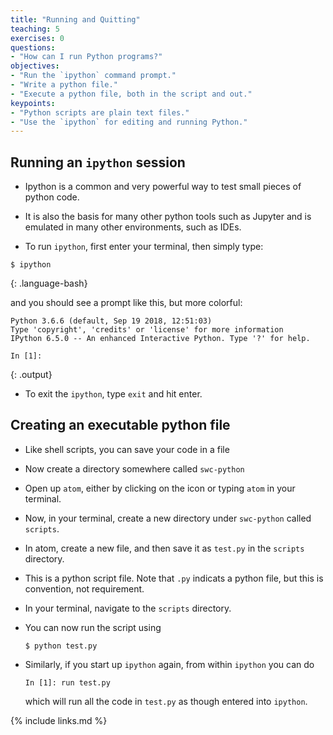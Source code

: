 ```yaml
---
title: "Running and Quitting"
teaching: 5
exercises: 0
questions:
- "How can I run Python programs?"
objectives:
- "Run the `ipython` command prompt."
- "Write a python file."
- "Execute a python file, both in the script and out."
keypoints:
- "Python scripts are plain text files."
- "Use the `ipython` for editing and running Python."
---
```


## Running an `ipython` session

- Ipython is a common and very powerful way to test small pieces of python
code.

- It is also the basis for many other python tools such as Jupyter and is
emulated in many other environments, such as IDEs.

- To run `ipython`, first enter your terminal, then simply type:

~~~
$ ipython
~~~
{: .language-bash}

and you should see a prompt like this, but more colorful:

~~~
Python 3.6.6 (default, Sep 19 2018, 12:51:03)
Type 'copyright', 'credits' or 'license' for more information
IPython 6.5.0 -- An enhanced Interactive Python. Type '?' for help. 

In [1]: 
~~~
{: .output}

- To exit the `ipython`, type `exit` and hit enter.


## Creating an executable python file

- Like shell scripts, you can save your code in a file

- Now create a directory somewhere called `swc-python`

- Open up `atom`, either by clicking on the icon or typing `atom` in
  your terminal.

- Now, in your terminal, create a new directory under `swc-python` called
  `scripts`.

- In atom, create a new file, and then save it as `test.py` in the `scripts` 
  directory.

- This is a python script file. Note that `.py` indicats a python file, but this
  is convention, not requirement.

- In your terminal, navigate to the `scripts` directory.

- You can now run the script using
  ```
  $ python test.py
  ```

- Similarly, if you start up `ipython` again, from within `ipython` you can do
  ```
  In [1]: run test.py
  ```
  which will run all the code in `test.py` as though entered into `ipython`.

{% include links.md %}
